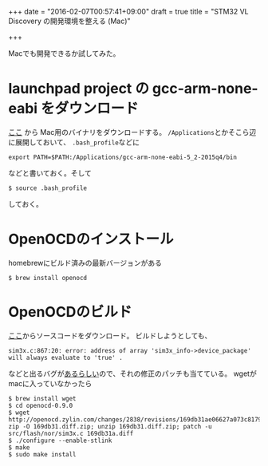 +++
date = "2016-02-07T00:57:41+09:00"
draft = true
title = "STM32 VL Discovery の開発環境を整える (Mac)"

+++

Macでも開発できるか試してみた。

# launchpad project の gcc-arm-none-eabi をダウンロード
[ここ](https://launchpad.net/gcc-arm-embedded) から Mac用のバイナリをダウンロードする。
`/Applications`とかそこら辺に展開しておいて、
`.bash_profile`などに
```
export PATH=$PATH:/Applications/gcc-arm-none-eabi-5_2-2015q4/bin
```
などと書いておく。そして
```
$ source .bash_profile
```
しておく。

# OpenOCDのインストール
homebrewにビルド済みの最新バージョンがある
```
$ brew install openocd
```

# OpenOCDのビルド
[ここ](http://sourceforge.net/projects/openocd/)からソースコードをダウンロード。
ビルドしようとしても、
```
sim3x.c:867:20: error: address of array 'sim3x_info->device_package' will always evaluate to 'true' .
```
などと出るバグが[あるらしい](https://community.particle.io/t/issues-getting-started-with-the-programmer-shield/16419/14)ので、それの修正のパッチも当てている。
wgetがmacに入っていなかったら
```
$ brew install wget
$ cd openocd-0.9.0
$ wget http://openocd.zylin.com/changes/2838/revisions/169db31ae06627a073c8179dc33d1bce1e88f4d6/patch\?zip -O 169db31.diff.zip; unzip 169db31.diff.zip; patch -u src/flash/nor/sim3x.c 169db31a.diff
$ ./configure --enable-stlink
$ make
$ sudo make install
```

